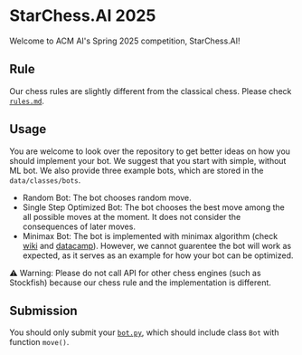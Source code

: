 # StarChess.AI 2025

Welcome to ACM AI's Spring 2025 competition, StarChess.AI!

## Rule

Our chess rules are slightly different from the classical chess. Please check [`rules.md`](rules.md).

## Usage

You are welcome to look over the repository to get better ideas on how you should implement your bot. We suggest that you start with simple, without ML bot. We also provide three example bots, which are stored in the `data/classes/bots`.

- Random Bot: The bot chooses random move.
- Single Step Optimized Bot: The bot chooses the best move among the all possible moves at the moment. It does not consider the consequences of later moves.
- Minimax Bot: The bot is implemented with minimax algorithm (check [wiki](https://en.wikipedia.org/wiki/Minimax) and [datacamp](https://www.datacamp.com/tutorial/minimax-algorithm-for-ai-in-python)). However, we cannot guarentee the bot will work as expected, as it serves as an example for how your bot can be optimized.

⚠️ Warning: Please do not call API for other chess engines (such as Stockfish) because our chess rule and the implementation is different.

## Submission

You should only submit your [`bot.py`](data/classes/bots/bot.py), which should include class `Bot` with function `move()`.

